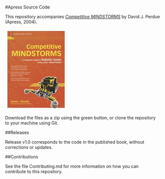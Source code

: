 #Apress Source Code

This repository accompanies [*Competitive MINDSTORMS*](http://www.apress.com/9781590593752) by David J. Perdue (Apress, 2004).

![Cover image](9781590593752.jpg)

Download the files as a zip using the green button, or clone the repository to your machine using Git.

##Releases

Release v1.0 corresponds to the code in the published book, without corrections or updates.

##Contributions

See the file Contributing.md for more information on how you can contribute to this repository.
